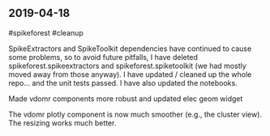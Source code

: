 ## 2019-04-18

 #spikeforest #cleanup

SpikeExtractors and SpikeToolkit dependencies have continued to cause some problems, so to avoid future pitfalls, I have deleted spikeforest.spikeextractors and spikeforest.spiketoolkit (we had mostly moved away from those anyway). I have updated / cleaned up the whole repo... and the unit tests passed. I have also updated the notebooks.

Made vdomr components more robust and updated elec geom widget

The vdomr plotly component is now much smoother (e.g., the cluster view). The resizing works much better.